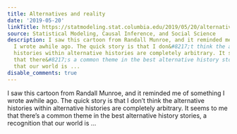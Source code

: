 ```yaml
---
title: Alternatives and reality
date: '2019-05-20'
linkTitle: https://statmodeling.stat.columbia.edu/2019/05/20/alternatives-and-reality/
source: Statistical Modeling, Causal Inference, and Social Science
description: I saw this cartoon from Randall Munroe, and it reminded me of something
  I wrote awhile ago. The quick story is that I don&#8217;t think the alternative
  histories within alternative histories are completely arbitrary. It seems to me
  that there&#8217;s a common theme in the best alternative history stories, a recognition
  that our world is ...
disable_comments: true
---
```

I saw this cartoon from Randall Munroe, and it reminded me of something I wrote awhile ago. The quick story is that I don&#8217;t think the alternative histories within alternative histories are completely arbitrary. It seems to me that there&#8217;s a common theme in the best alternative history stories, a recognition that our world is ...